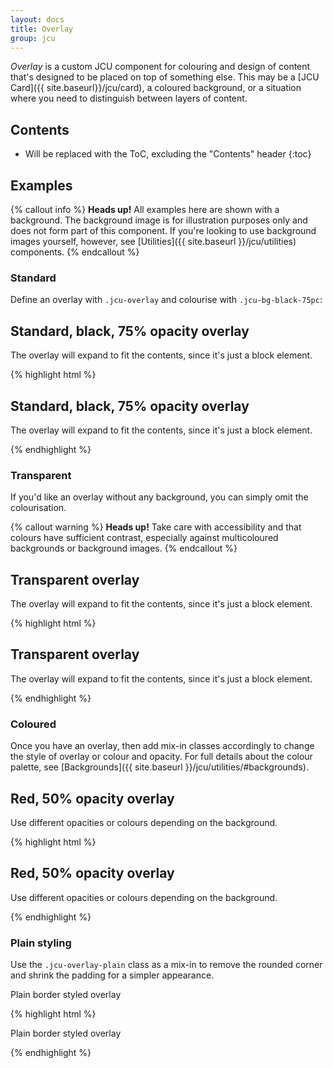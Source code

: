 ```yaml
---
layout: docs
title: Overlay
group: jcu
---
```


*Overlay* is a custom JCU component for colouring and design of
content that's designed to be placed on top of something else.  This may be a
[JCU Card]({{ site.baseurl}}/jcu/card), a coloured background,
or a situation where you need to distinguish between layers of content.

## Contents

* Will be replaced with the ToC, excluding the "Contents" header
{:toc}

## Examples

{% callout info %}
**Heads up!** All examples here are shown with a background.  The background
image is for illustration purposes only and does not form part of this
component.  If you're looking to use background images yourself, however, see
[Utilities]({{ site.baseurl }}/jcu/utilities) components.
{% endcallout %}

### Standard

Define an overlay with `.jcu-overlay` and colourise with `.jcu-bg-black-75pc`:

<div class="jcu-bg-examples jcu-bg-green-leaf-swirl">
  <div class="jcu-overlay jcu-bg-black-75pc">
    <h2>Standard, black, 75% opacity overlay</h2>
    <p>The overlay will expand to fit the contents, since it's just a block element.</p>
  </div>
</div>

{% highlight html %}
<div class="jcu-overlay jcu-bg-black-75pc">
  <h2>Standard, black, 75% opacity overlay</h2>
  <p>The overlay will expand to fit the contents, since it's just a block element.</p>
</div>
{% endhighlight %}

### Transparent

If you'd like an overlay without any background, you can simply omit the
colourisation.

{% callout warning %}
**Heads up!** Take care with accessibility and that colours have sufficient
contrast, especially against multicoloured backgrounds or background images.
{% endcallout %}

<div class="jcu-bg-examples jcu-bg-green-leaf-swirl">
  <div class="jcu-overlay">
    <h2>Transparent overlay</h2>
    <p>The overlay will expand to fit the contents, since it's just a block element.</p>
  </div>
</div>

{% highlight html %}
<div class="jcu-overlay">
  <h2>Transparent overlay</h2>
  <p>The overlay will expand to fit the contents, since it's just a block element.</p>
</div>
{% endhighlight %}


### Coloured

Once you have an overlay, then add mix-in classes
accordingly to change the style of overlay or colour and opacity.
For full details about the colour palette, see
[Backgrounds]({{ site.baseurl }}/jcu/utilities/#backgrounds).

<div class="jcu-bg-examples jcu-bg-green-leaf-swirl">
  <div class="jcu-overlay jcu-bg-red-50pc">
    <h2>Red, 50% opacity overlay</h2>
    <p>Use different opacities or colours depending on the background.</p>
  </div>
</div>

{% highlight html %}
<div class="jcu-overlay jcu-bg-red-50pc">
  <h2>Red, 50% opacity overlay</h2>
  <p>Use different opacities or colours depending on the background.</p>
</div>
{% endhighlight %}

### Plain styling

Use the `.jcu-overlay-plain` class as a mix-in to remove the rounded corner and
shrink the padding for a simpler appearance.

<div class="jcu-bg-examples jcu-bg-green-leaf-swirl">
  <div class="jcu-overlay jcu-overlay-plain jcu-bg-black-75pc">
    <p>Plain border styled overlay</p>
  </div>
</div>

{% highlight html %}
<div class="jcu-overlay jcu-overlay-plain jcu-bg-black-75pc">
  <p>Plain border styled overlay</p>
</div>
{% endhighlight %}


